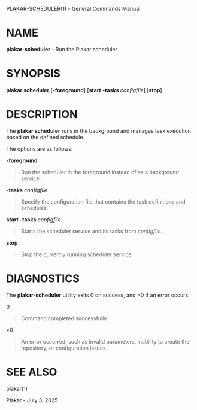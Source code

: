 PLAKAR-SCHEDULER(1) - General Commands Manual

# NAME

**plakar-scheduler** - Run the Plakar scheduler

# SYNOPSIS

**plakar&nbsp;scheduler**
\[**-foreground**]
\[**start**&nbsp;**-tasks**&nbsp;*configfile*]
\[**stop**]

# DESCRIPTION

The
**plakar scheduler**
runs in the background and manages task execution based on the defined schedule.

The options are as follows:

**-foreground**

> Run the scheduler in the foreground instead of as a background service.

**-tasks** *configfile*

> Specify the configuration file that contains the task definitions and schedules.

**start** **-tasks** *configfile*

> Starts the scheduler service and its tasks from
> *configfile*.

**stop**

> Stop the currently running scheduler service.

# DIAGNOSTICS

The **plakar-scheduler** utility exits&#160;0 on success, and&#160;&gt;0 if an error occurs.

0

> Command completed successfully.

&gt;0

> An error occurred, such as invalid parameters, inability to create the
> repository, or configuration issues.

# SEE ALSO

plakar(1)

Plakar - July 3, 2025
